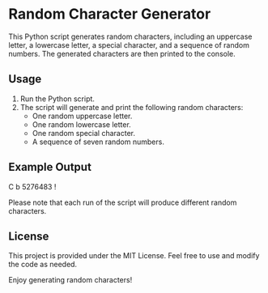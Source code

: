 # Random Character Generator

This Python script generates random characters, including an uppercase letter, a lowercase letter, a special character, and a sequence of random numbers. The generated characters are then printed to the console.

## Usage

1. Run the Python script.
2. The script will generate and print the following random characters:
   - One random uppercase letter.
   - One random lowercase letter.
   - One random special character.
   - A sequence of seven random numbers.

## Example Output

C b 5276483 !


Please note that each run of the script will produce different random characters.

## License

This project is provided under the MIT License. Feel free to use and modify the code as needed.

Enjoy generating random characters!
